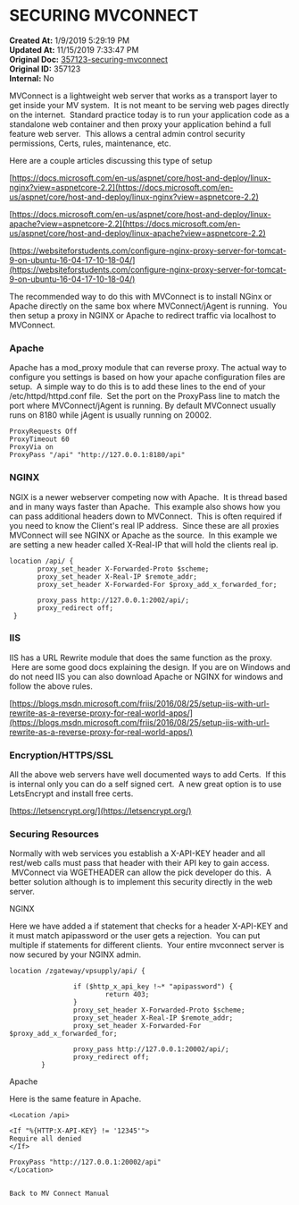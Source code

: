 # SECURING MVCONNECT

**Created At:** 1/9/2019 5:29:19 PM  
**Updated At:** 11/15/2019 7:33:47 PM  
**Original Doc:** [357123-securing-mvconnect](https://docs.zumasys.com/36307-mv-connect/357123-securing-mvconnect)  
**Original ID:** 357123  
**Internal:** No  


MVConnect is a lightweight web server that works as a transport layer to get inside your MV system.  It is not meant to be serving web pages directly on the internet.  Standard practice today is to run your application code as a standalone web container and then proxy your application behind a full feature web server.  This allows a central admin control security permissions, Certs, rules, maintenance, etc.

Here are a couple articles discussing this type of setup

[https://docs.microsoft.com/en-us/aspnet/core/host-and-deploy/linux-nginx?view=aspnetcore-2.2](https://docs.microsoft.com/en-us/aspnet/core/host-and-deploy/linux-nginx?view=aspnetcore-2.2)

[https://docs.microsoft.com/en-us/aspnet/core/host-and-deploy/linux-apache?view=aspnetcore-2.2](https://docs.microsoft.com/en-us/aspnet/core/host-and-deploy/linux-apache?view=aspnetcore-2.2)

[https://websiteforstudents.com/configure-nginx-proxy-server-for-tomcat-9-on-ubuntu-16-04-17-10-18-04/](https://websiteforstudents.com/configure-nginx-proxy-server-for-tomcat-9-on-ubuntu-16-04-17-10-18-04/)

The recommended way to do this with MVConnect is to install NGinx or Apache directly on the same box where MVConnect/jAgent is running.  You then setup a proxy in NGINX or Apache to redirect traffic via localhost to MVConnect.

### Apache

Apache has a mod\_proxy module that can reverse proxy. The actual way to configure you settings is based on how your apache configuration files are setup.  A simple way to do this is to add these lines to the end of your /etc/httpd/httpd.conf file.  Set the port on the ProxyPass line to match the port where MVConnect/jAgent is running. By default MVConnect usually runs on 8180 while jAgent is usually running on 20002.

```
ProxyRequests Off
ProxyTimeout 60
ProxyVia on
ProxyPass "/api" "http://127.0.0.1:8180/api"
```

### NGINX

NGIX is a newer webserver competing now with Apache.  It is thread based and in many ways faster than Apache.  This example also shows how you can pass additional headers down to MVConnect.  This is often required if you need to know the Client's real IP address.  Since these are all proxies MVConnect will see NGINX or Apache as the source.  In this example we are setting a new header called X-Real-IP that will hold the clients real ip.

```
location /api/ {
       proxy_set_header X-Forwarded-Proto $scheme;
       proxy_set_header X-Real-IP $remote_addr;
       proxy_set_header X-Forwarded-For $proxy_add_x_forwarded_for;
 
       proxy_pass http://127.0.0.1:2002/api/;
       proxy_redirect off;
 }
```

### IIS

IIS has a URL Rewrite module that does the same function as the proxy.  Here are some good docs explaining the design. If you are on Windows and do not need IIS you can also download Apache or NGINX for windows and follow the above rules.

[https://blogs.msdn.microsoft.com/friis/2016/08/25/setup-iis-with-url-rewrite-as-a-reverse-proxy-for-real-world-apps/](https://blogs.msdn.microsoft.com/friis/2016/08/25/setup-iis-with-url-rewrite-as-a-reverse-proxy-for-real-world-apps/)

### Encryption/HTTPS/SSL

All the above web servers have well documented ways to add Certs.  If this is internal only you can do a self signed cert.  A new great option is to use LetsEncrypt and install free certs.

[https://letsencrypt.org/](https://letsencrypt.org/)

### Securing Resources

Normally with web services you establish a X-API-KEY header and all rest/web calls must pass that header with their API key to gain access.  MVConnect via WGETHEADER can allow the pick developer do this.  A better solution although is to implement this security directly in the web server.

NGINX

Here we have added a if statement that checks for a header X-API-KEY and it must match apipassword or the user gets a rejection.  You can put multiple if statements for different clients.  Your entire mvconnect server is now secured by your NGINX admin.

```
location /zgateway/vpsupply/api/ {
 
                if ($http_x_api_key !~* "apipassword") {
                        return 403;
                }
                proxy_set_header X-Forwarded-Proto $scheme;
                proxy_set_header X-Real-IP $remote_addr;
                proxy_set_header X-Forwarded-For $proxy_add_x_forwarded_for;
 
                proxy_pass http://127.0.0.1:20002/api/;
                proxy_redirect off;
        }
```



Apache

Here is the same feature in Apache.

```
<Location /api>

<If "%{HTTP:X-API-KEY} != '12345'">
Require all denied
</If>

ProxyPass "http://127.0.0.1:20002/api"
</Location>


Back to MV Connect Manual
```
